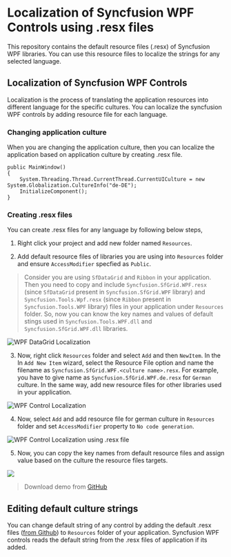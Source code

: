 # Localization of Syncfusion WPF Controls using .resx files

This repository contains the default resource files (.resx) of Syncfusion WPF libraries. You can use this resource files to localize the strings for any selected language. 

## Localization of Syncfusion WPF Controls

Localization is the process of translating the application resources into different language for the specific cultures. You can localize the syncfusion WPF controls by adding resource file for each language.

### Changing application culture

When you are changing the application culture, then you can localize the application based on application culture by creating .resx file.

```
public MainWindow()
{
    System.Threading.Thread.CurrentThread.CurrentUICulture = new System.Globalization.CultureInfo("de-DE");
    InitializeComponent();
}
```

### Creating .resx files

You can create .resx files for any language by following below steps,

1) Right click your project and add new folder named `Resources`. 

2) Add default resource files of libraries you are using into `Resources` folder and ensure `AccessModifier` specfied as `Public`. 

> Consider you are using `SfDataGrid` and `Ribbon` in your application. Then you need to copy and include `Syncfusion.SfGrid.WPF.resx` (since `SfDataGrid` present in `Syncfusion.SfGrid.WPF` library) and `Syncfusion.Tools.Wpf.resx` (since `Ribbon` present in `Syncfusion.Tools.WPF` library) files in your application under `Resources` folder. So, now you can know the key names and values of default stings used in `Syncfusion.Tools.WPF.dll` and `Syncfusion.SfGrid.WPF.dll` libraries.    

![WPF DataGrid Localization](https://help.syncfusion.com/wpf/localization-images/wpf-default-resx-file.png)

3) Now, right click `Resources` folder and select `Add` and then `NewItem`. In the In `Add New Item` wizard, select the Resource File option and name the filename as `Syncfusion.SfGrid.WPF.<culture name>.resx`. For example, you have to give name as `Syncfusion.SfGrid.WPF.de.resx` for `German` culture. In the same way, add new resource files for other libraries used in your application.

![WPF Control Localization](https://help.syncfusion.com/wpf/localization-images/wpf-adding-resource-file.png)

4) Now, select `Add` and add resource file for german culture in `Resources` folder and set `AccessModifier` property to `No code generation`.  

![WPF Control Localization using .resx file](https://help.syncfusion.com/wpf/localization-images/wpf-resx-file-to-localize.png)


5) Now, you can copy the key names from default resource files and assign value based on the culture the resource files targets. 

![](https://help.syncfusion.com/wpf/localization-images/wpf-localized-resx-file.png)

> Download demo from [GitHub](https://github.com/SyncfusionExamples/wpf-datagrid-localization)

## Editing default culture strings

You can change default string of any control by adding the default .resx files ([from Github](https://github.com/syncfusion/wpf-controls-localization-resx-files)) to `Resources` folder of your application.  Syncfusion WPF controls reads the default string from the .resx files of application if its added. 
